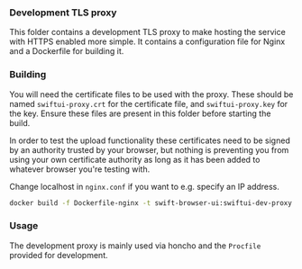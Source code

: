 ### Development TLS proxy
This folder contains a development TLS proxy to make hosting the service
with HTTPS enabled more simple. It contains a configuration file for
Nginx and a Dockerfile for building it.

### Building
You will need the certificate files to be used with the proxy. These
should be named `swiftui-proxy.crt` for the certificate file, and
`swiftui-proxy.key` for the key. Ensure these files are present in
this folder before starting the build.

In order to test the upload functionality these certificates need
to be signed by an authority trusted by your browser, but nothing
is preventing you from using your own certificate authority as
long as it has been added to whatever browser you're testing with.

Change localhost in `nginx.conf` if you want to e.g. specify an IP
address.

```bash
docker build -f Dockerfile-nginx -t swift-browser-ui:swiftui-dev-proxy .
```

### Usage
The development proxy is mainly used via honcho and the `Procfile`
provided for development.
